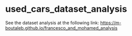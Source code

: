 # used_cars_dataset_analysis
See the dataset analysis at the following link: https://m-boutaleb.github.io/francesco_and_mohamed_analysis
